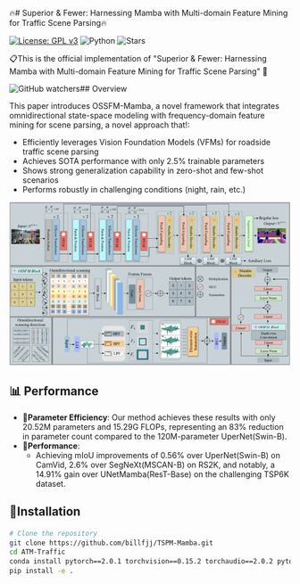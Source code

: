 🔥# Superior & Fewer: Harnessing Mamba with Multi-domain Feature Mining for Traffic Scene Parsing🔥 

[![License: GPL v3](https://img.shields.io/badge/License-GPLv3-blue.svg)](https://www.gnu.org/licenses/gpl-3.0)
![Python](https://img.shields.io/badge/python-v3.8+-blue.svg)
![Stars](https://img.shields.io/github/stars/billfjj/TSPM-Mamba)

📋This is the official implementation of "Superior & Fewer: Harnessing Mamba with Multi-domain Feature Mining for Traffic Scene Parsing"
🌟

![GitHub watchers](https://img.shields.io/github/watchers/billfjj/TSPM-Mamba.svg?style=social)## Overview

This paper introduces OSSFM-Mamba, a novel framework that integrates omnidirectional state-space modeling with frequency-domain feature mining for scene parsing, a novel approach that!:

- Efficiently leverages Vision Foundation Models (VFMs) for roadside traffic scene parsing
- Achieves SOTA performance with only 2.5% trainable parameters
- Shows strong generalization capability in zero-shot and few-shot scenarios
- Performs robustly in challenging conditions (night, rain, etc.)

![img_1.png](img_1.png)

## 📊 Performance
- 🚀**Parameter Efficiency**: Our method achieves these results with only 20.52M parameters and 15.29G FLOPs, representing an 83% reduction in parameter count compared to the 120M-parameter UperNet(Swin-B).
- 🚀**Performance**:
  - Achieving mIoU improvements of 0.56% over UperNet(Swin-B) on CamVid, 2.6% over SegNeXt(MSCAN-B) on RS2K, and notably, a 14.91% gain over UNetMamba(ResT-Base) on the challenging TSP6K dataset.


## 🚀Installation
```bash
# Clone the repository
git clone https://github.com/billfjj/TSPM-Mamba.git
cd ATM-Traffic
conda install pytorch==2.0.1 torchvision==0.15.2 torchaudio==2.0.2 pytorch-cuda=11.7 -c pytorch -c nvidia -y
pip install -e .